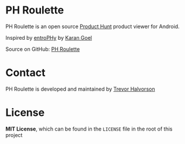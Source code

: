 # PH Roulette

PH Roulette is an open source [Product Hunt](http://www.producthunt.com/) product viewer for Android.

Inspired by [entroPHy](http://entrophy.goel.im/) by [Karan Goel](https://github.com/karan)

Source on GitHub: [PH Roulette](https://github.com/trevorhalvorson/PHRoulette)

# Contact

PH Roulette is developed and maintained by [Trevor Halvorson](https://twitter.com/TrevHalvorson)

# License

**MIT License**, which can be found in the `LICENSE` file in the root of this project